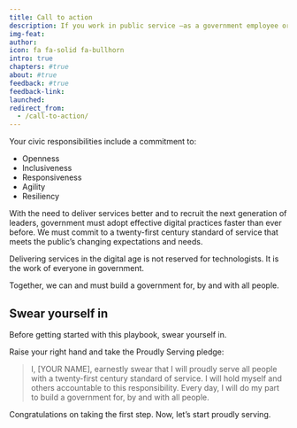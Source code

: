 ```yaml
---
title: Call to action
description: If you work in public service —as a government employee or private sector partner— society relies on you.
img-feat: 
author: 
icon: fa fa-solid fa-bullhorn
intro: true
chapters: #true
about: #true
feedback: #true
feedback-link: 
launched: 
redirect_from:
  - /call-to-action/
---
```


Your civic responsibilities include a commitment to:

* Openness
* Inclusiveness
* Responsiveness
* Agility
* Resiliency

With the need to deliver services better and to recruit the next generation of leaders, government must adopt effective digital practices faster than ever before. We must commit to a twenty-first century standard of service that meets the public’s changing expectations and needs.

Delivering services in the digital age is not reserved for technologists. It is the work of everyone in government.

Together, we can and must build a government for, by and with all people.

## Swear yourself in

Before getting started with this playbook, swear yourself in.

Raise your right hand and take the Proudly Serving pledge:

> I, [YOUR NAME], earnestly swear that I will proudly serve all people with a twenty-first century standard of service. I will hold myself and others accountable to this responsibility. Every day, I will do my part to build a government for, by and with all people.

Congratulations on taking the first step. Now, let’s start proudly serving.